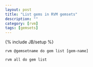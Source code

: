 ```yaml
---
layout: post
title: "List gems in RVM gemsets"
description: ""
category: [rvm]
tags: [gemsets]
---
```

{% include JB/setup %}

    rvm @gemsetname do gem list [gem-name]

    rvm all do gem list

